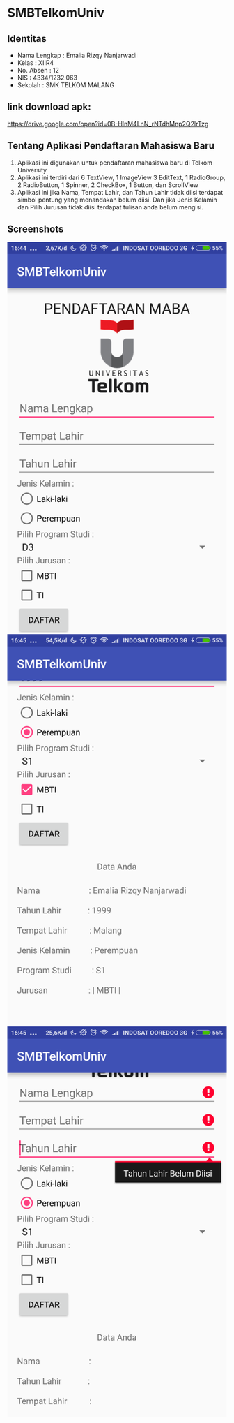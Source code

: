 # SMBTelkomUniv
## Identitas

* Nama Lengkap : Emalia Rizqy Nanjarwadi
* Kelas : XIIR4
* No. Absen : 12
* NIS : 4334/1232.063
* Sekolah : SMK TELKOM MALANG

## link download apk:
https://drive.google.com/open?id=0B-HlnM4LnN_rNTdhMnp2Q2lrTzg

 ## Tentang Aplikasi Pendaftaran Mahasiswa Baru
 
1. Aplikasi ini digunakan untuk pendaftaran mahasiswa baru di Telkom University
2. Aplikasi ini terdiri dari 6 TextView, 1 ImageView 3 EditText, 1 RadioGroup, 2 RadioButton, 1 Spinner, 2 CheckBox, 1 Button, dan ScrollView
3. Aplikasi ini jika Nama, Tempat Lahir, dan Tahun Lahir tidak diisi terdapat simbol pentung yang menandakan belum diisi.
   Dan jika Jenis Kelamin dan Pilih Jurusan tidak diisi terdapat tulisan anda belum mengisi.


## Screenshots
![screenshot1](https://github.com/emaliarizqy99/SMBTelkomUniv/blob/master/Screenshot_2016-10-14-16-44-25-415_id.sch.smktelkom_mlg.tugas01.xiirpl4012.smbtelkomuniv.png)
![screenshot2](https://github.com/emaliarizqy99/SMBTelkomUniv/blob/master/Screenshot_2016-10-14-16-45-03-342_id.sch.smktelkom_mlg.tugas01.xiirpl4012.smbtelkomuniv.png)
![screenshot3](https://github.com/emaliarizqy99/SMBTelkomUniv/blob/master/Screenshot_2016-10-14-16-45-35-072_id.sch.smktelkom_mlg.tugas01.xiirpl4012.smbtelkomuniv.png)
